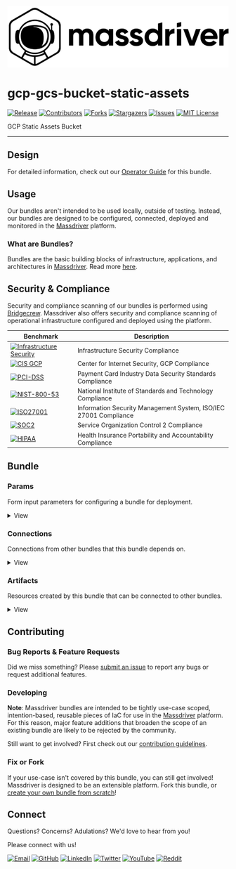 




[![Massdriver][logo]][website]

# gcp-gcs-bucket-static-assets

[![Release][release_shield]][release_url]
[![Contributors][contributors_shield]][contributors_url]
[![Forks][forks_shield]][forks_url]
[![Stargazers][stars_shield]][stars_url]
[![Issues][issues_shield]][issues_url]
[![MIT License][license_shield]][license_url]

<!--
##### STILL NEED TO GET SLACK WORKING ###
[!["Slack Community"](%s)][slack]
-->


GCP Static Assets Bucket


---

## Design

For detailed information, check out our [Operator Guide](operator.mdx) for this bundle.

## Usage

Our bundles aren't intended to be used locally, outside of testing. Instead, our bundles are designed to be configured, connected, deployed and monitored in the [Massdriver][website] platform.

### What are Bundles?

Bundles are the basic building blocks of infrastructure, applications, and architectures in [Massdriver][website]. Read more [here](https://docs.massdriver.cloud/concepts/bundles).

## Security & Compliance

<!-- COMPLIANCE:START -->

Security and compliance scanning of our bundles is performed using [Bridgecrew](https://www.bridgecrew.cloud/). Massdriver also offers security and compliance scanning of operational infrastructure configured and deployed using the platform.

| Benchmark | Description |
|--------|---------------|
| [![Infrastructure Security](https://www.bridgecrew.cloud/badges/github/massdriver-cloud/gcp-gcs-bucket-static-assets/general)](https://www.bridgecrew.cloud/link/badge?vcs=github&fullRepo=massdriver-cloud%2Fgcp-gcs-bucket-static-assets&benchmark=INFRASTRUCTURE+SECURITY) | Infrastructure Security Compliance |
| [![CIS GCP](https://www.bridgecrew.cloud/badges/github/massdriver-cloud/gcp-gcs-bucket-static-assets/cis_gcp)](https://www.bridgecrew.cloud/link/badge?vcs=github&fullRepo=massdriver-cloud%2Fgcp-gcs-bucket-static-assets&benchmark=CIS+GCP+V1.1) | Center for Internet Security, GCP Compliance |
| [![PCI-DSS](https://www.bridgecrew.cloud/badges/github/massdriver-cloud/gcp-gcs-bucket-static-assets/pci)](https://www.bridgecrew.cloud/link/badge?vcs=github&fullRepo=massdriver-cloud%2Fgcp-gcs-bucket-static-assets&benchmark=PCI-DSS+V3.2) | Payment Card Industry Data Security Standards Compliance |
| [![NIST-800-53](https://www.bridgecrew.cloud/badges/github/massdriver-cloud/gcp-gcs-bucket-static-assets/nist)](https://www.bridgecrew.cloud/link/badge?vcs=github&fullRepo=massdriver-cloud%2Fgcp-gcs-bucket-static-assets&benchmark=NIST-800-53) | National Institute of Standards and Technology Compliance |
| [![ISO27001](https://www.bridgecrew.cloud/badges/github/massdriver-cloud/gcp-gcs-bucket-static-assets/iso)](https://www.bridgecrew.cloud/link/badge?vcs=github&fullRepo=massdriver-cloud%2Fgcp-gcs-bucket-static-assets&benchmark=ISO27001) | Information Security Management System, ISO/IEC 27001 Compliance |
| [![SOC2](https://www.bridgecrew.cloud/badges/github/massdriver-cloud/gcp-gcs-bucket-static-assets/soc2)](https://www.bridgecrew.cloud/link/badge?vcs=github&fullRepo=massdriver-cloud%2Fgcp-gcs-bucket-static-assets&benchmark=SOC2)| Service Organization Control 2 Compliance |
| [![HIPAA](https://www.bridgecrew.cloud/badges/github/massdriver-cloud/gcp-gcs-bucket-static-assets/hipaa)](https://www.bridgecrew.cloud/link/badge?vcs=github&fullRepo=massdriver-cloud%2Fgcp-gcs-bucket-static-assets&benchmark=HIPAA) | Health Insurance Portability and Accountability Compliance |

<!-- COMPLIANCE:END -->

<!-- BEGINNING OF PRE-COMMIT-TERRAFORM DOCS HOOK -->
<!-- END OF PRE-COMMIT-TERRAFORM DOCS HOOK -->

## Bundle

### Params

Form input parameters for configuring a bundle for deployment.

<details>
<summary>View</summary>

<!-- PARAMS:START -->

**Params coming soon**

<!-- PARAMS:END -->

</details>

### Connections

Connections from other bundles that this bundle depends on.

<details>
<summary>View</summary>

<!-- CONNECTIONS:START -->

**Connections coming soon**

<!-- CONNECTIONS:END -->

</details>

### Artifacts

Resources created by this bundle that can be connected to other bundles.

<details>
<summary>View</summary>

<!-- ARTIFACTS:START -->

**Artifacts coming soon**

<!-- ARTIFACTS:END -->

</details>

## Contributing

<!-- CONTRIBUTING:START -->

### Bug Reports & Feature Requests

Did we miss something? Please [submit an issue](https://github.com/massdriver-cloud/gcp-gcs-bucket-static-assets/issues) to report any bugs or request additional features.

### Developing

**Note**: Massdriver bundles are intended to be tightly use-case scoped, intention-based, reusable pieces of IaC for use in the [Massdriver][website] platform. For this reason, major feature additions that broaden the scope of an existing bundle are likely to be rejected by the community.

Still want to get involved? First check out our [contribution guidelines](https://docs.massdriver.cloud/bundles/contributing).

### Fix or Fork

If your use-case isn't covered by this bundle, you can still get involved! Massdriver is designed to be an extensible platform. Fork this bundle, or [create your own bundle from scratch](https://docs.massdriver.cloud/bundles/development)!

<!-- CONTRIBUTING:END -->

## Connect

<!-- CONNECT:START -->

Questions? Concerns? Adulations? We'd love to hear from you!

Please connect with us!

[![Email][email_shield]][email_url]
[![GitHub][github_shield]][github_url]
[![LinkedIn][linkedin_shield]][linkedin_url]
[![Twitter][twitter_shield]][twitter_url]
[![YouTube][youtube_shield]][youtube_url]
[![Reddit][reddit_shield]][reddit_url]

<!-- markdownlint-disable -->

[logo]: https://raw.githubusercontent.com/massdriver-cloud/docs/main/static/img/logo-with-logotype-horizontal-400x110.svg
[docs]: https://docs.massdriver.cloud/?utm_source=github&utm_medium=readme&utm_campaign=gcp-gcs-bucket-static-assets&utm_content=docs
[website]: https://www.massdriver.cloud/?utm_source=github&utm_medium=readme&utm_campaign=gcp-gcs-bucket-static-assets&utm_content=website
[github]: https://github.com/massdriver-cloud?utm_source=github&utm_medium=readme&utm_campaign=gcp-gcs-bucket-static-assets&utm_content=github
[slack]: https://massdriverworkspace.slack.com/?utm_source=github&utm_medium=readme&utm_campaign=gcp-gcs-bucket-static-assets&utm_content=slack
[linkedin]: https://www.linkedin.com/company/massdriver/?utm_source=github&utm_medium=readme&utm_campaign=gcp-gcs-bucket-static-assets&utm_content=linkedin



[contributors_shield]: https://img.shields.io/github/contributors/massdriver-cloud/gcp-gcs-bucket-static-assets.svg?style=for-the-badge
[contributors_url]: https://github.com/massdriver-cloud/gcp-gcs-bucket-static-assets/graphs/contributors
[forks_shield]: https://img.shields.io/github/forks/massdriver-cloud/gcp-gcs-bucket-static-assets.svg?style=for-the-badge
[forks_url]: https://github.com/massdriver-cloud/gcp-gcs-bucket-static-assets/network/members
[stars_shield]: https://img.shields.io/github/stars/massdriver-cloud/gcp-gcs-bucket-static-assets.svg?style=for-the-badge
[stars_url]: https://github.com/massdriver-cloud/gcp-gcs-bucket-static-assets/stargazers
[issues_shield]: https://img.shields.io/github/issues/massdriver-cloud/gcp-gcs-bucket-static-assets.svg?style=for-the-badge
[issues_url]: https://github.com/massdriver-cloud/gcp-gcs-bucket-static-assets/issues
[release_url]: https://github.com/massdriver-cloud/gcp-gcs-bucket-static-assets/releases/latest
[release_shield]: https://img.shields.io/github/release/massdriver-cloud/gcp-gcs-bucket-static-assets.svg?style=for-the-badge
[license_shield]: https://img.shields.io/github/license/massdriver-cloud/gcp-gcs-bucket-static-assets.svg?style=for-the-badge
[license_url]: https://github.com/massdriver-cloud/gcp-gcs-bucket-static-assets/blob/main/LICENSE


[email_url]: mailto:support@massdriver.cloud
[email_shield]: https://img.shields.io/badge/email-Massdriver-black.svg?style=for-the-badge&logo=mail.ru&color=000000
[github_url]: mailto:support@massdriver.cloud
[github_shield]: https://img.shields.io/badge/follow-Github-black.svg?style=for-the-badge&logo=github&color=181717
[linkedin_url]: https://linkedin.com/in/massdriver-cloud
[linkedin_shield]: https://img.shields.io/badge/follow-LinkedIn-black.svg?style=for-the-badge&logo=linkedin&color=0A66C2
[twitter_url]: https://twitter.com/massdriver?utm_source=github&utm_medium=readme&utm_campaign=gcp-gcs-bucket-static-assets&utm_content=twitter
[twitter_shield]: https://img.shields.io/badge/follow-Twitter-black.svg?style=for-the-badge&logo=twitter&color=1DA1F2
[discourse_url]: https://community.massdriver.cloud?utm_source=github&utm_medium=readme&utm_campaign=gcp-gcs-bucket-static-assets&utm_content=discourse
[discourse_shield]: https://img.shields.io/badge/join-Discourse-black.svg?style=for-the-badge&logo=discourse&color=000000
[youtube_url]: https://www.youtube.com/channel/UCfj8P7MJcdlem2DJpvymtaQ
[youtube_shield]: https://img.shields.io/badge/subscribe-Youtube-black.svg?style=for-the-badge&logo=youtube&color=FF0000
[reddit_url]: https://www.reddit.com/r/massdriver
[reddit_shield]: https://img.shields.io/badge/subscribe-Reddit-black.svg?style=for-the-badge&logo=reddit&color=FF4500

<!-- markdownlint-restore -->

<!-- CONNECT:END -->

